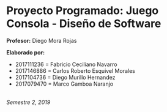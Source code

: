 # Proyecto Programado: Juego Consola - Diseño de Software

**Profesor:** Diego Mora Rojas

**Elaborado por:**
- 2017111236 = Fabricio Ceciliano Navarro
- 2017146886 = Carlos Roberto Esquivel Morales
- 2017104736 = Diego Murillo Hernandez
- 2017079470 = Marco Gamboa Naranjo
   
\
_Semestre 2, 2019_
